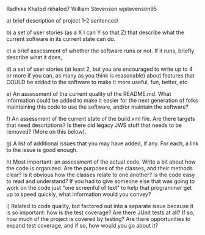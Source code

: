 Radhika Khatod rkhatod7
William Stevenson wjstevenson95


a) brief description of project 1-2 sentences\

b) a set of user stories (as a X I can Y so that Z) that describe what the current software in its current state can do.

c) a brief assessment of whether the software runs or not. If it runs, briefly describe what it does,

d) a set of user stories (at least 2, but you are encouraged to write up to 4 or more if you can, as many as you think is reasonable)
about features that COULD be added to the software to make it more useful, fun, better, etc

e) An assessment of the current quality of the README.md. 
What information could be added to make it easier for the next generation of folks maintaining this code to use the software, 
and/or maintain the software?

f) An assessment of the current state of the build.xml file. Are there targets that need descriptions? 
Is there old legacy JWS stuff that needs to be removed? (More on this below).

g)  A list of additional issues that you may have added, if any. For each, a link to the issue is good enough.

h) Most important: an assessment of the actual code. 
Write a bit about how the code is organized. 
Are the purposes of the classes, and their methods clear? 
Is it obvious how the classes relate to one another? 
Is the code easy to read and understand? 
If you had to give someone else that was going to work on the code just "one screenful of text" to help that programmer get up to speed quickly, what information would you convey?

i)  Related to code quality, but factored out into a separate issue because it is so important: how is the test coverage? Are there JUnit tests at all? If so, how much of the project is covered by testing? Are there opportunities to expand test coverage, and if so, how would you go about it?
